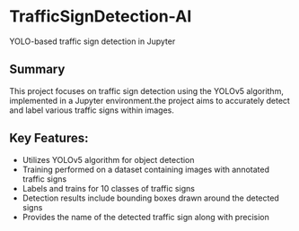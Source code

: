# TrafficSignDetection-AI
YOLO-based traffic sign detection in Jupyter

## Summary

This project focuses on traffic sign detection using the YOLOv5 algorithm, implemented in a Jupyter environment.the project aims to accurately detect and label various traffic signs within images.


## Key Features:
- Utilizes YOLOv5 algorithm for object detection
- Training performed on a dataset containing images with annotated traffic signs
- Labels and trains for 10 classes of traffic signs
- Detection results include bounding boxes drawn around the detected signs
- Provides the name of the detected traffic sign along with precision
